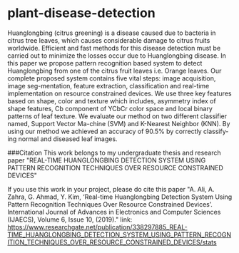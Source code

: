 # plant-disease-detection
Huanglongbing (citrus greening) is a disease caused due to bacteria in citrus tree leaves, which causes considerable damage to citrus fruits worldwide. Efficient and fast methods for this disease detection must be carried out to minimize the losses occur due to Huanglongbing disease. In this paper we propose pattern recognition based system to detect Huanglongbing from one of the citrus fruit leaves i.e. Orange leaves. Our complete proposed system contains five vital steps: image acquisition, image seg-mentation, feature extraction, classification and real-time implementation on resource constrained devices. We use three key features based on shape, color and texture which includes, asymmetry index of shape features, Cb component of YCbCr color space and local binary patterns of leaf texture. We evaluate our method on two different classifier named, Support Vector Ma-chine (SVM) and K-Nearest Neighbor (KNN). By using our method we achieved an accuracy of 90.5% by correctly classify-ing normal and diseased leaf images. 

###Citation
This work belongs to my undergraduate thesis and research paper "REAL-TIME HUANGLONGBING DETECTION SYSTEM USING PATTERN RECOGNITION TECHNIQUES OVER RESOURCE CONSTRAINED DEVICES"

If you use this work in your project, please do cite this paper
"A. Ali, A. Zahra, G. Ahmad, Y. Kim, ‘Real-time Huanglongbing Detection System Using Pattern Recognition Techniques Over Resource Constrained Devices’. International Journal of Advances in Electronics and Computer Sciences (IJAECS), Volume 6, Issue 10, (2019)."
link: https://www.researchgate.net/publication/338297885_REAL-TIME_HUANGLONGBING_DETECTION_SYSTEM_USING_PATTERN_RECOGNITION_TECHNIQUES_OVER_RESOURCE_CONSTRAINED_DEVICES/stats 
